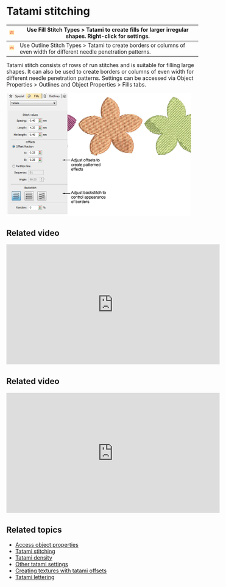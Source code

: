 # Tatami stitching

| ![TatamiFill.png](assets/TatamiFill.png)       | Use Fill Stitch Types > Tatami to create fills for larger irregular shapes. Right-click for settings.                   |
| ---------------------------------------------- | ----------------------------------------------------------------------------------------------------------------------- |
| ![TatamiOutline.png](assets/TatamiOutline.png) | Use Outline Stitch Types > Tatami to create borders or columns of even width for different needle penetration patterns. |

Tatami stitch consists of rows of run stitches and is suitable for filling large shapes. It can also be used to create borders or columns of even width for different needle penetration patterns. Settings can be accessed via Object Properties > Outlines and Object Properties > Fills tabs.

![summary_-_create00055.png](assets/summary_-_create00055.png)

## Related video

<iframe src="https://www.youtube.com/embed/4-RwGATLML8" frameborder="0" 
		 allow="accelerometer; autoplay; encrypted-media; gyroscope; picture-in-picture" 
		 allowfullscreen="" style="width: 560px; height: 315px;">
<p>&#160;</p>
</iframe>

## Related video

<iframe src="https://www.youtube.com/embed/qGkIuSS5Bk0" frameborder="0" 
		 allow="accelerometer; autoplay; encrypted-media; gyroscope; picture-in-picture" 
		 allowfullscreen="" style="width: 560px; height: 315px;">
<p>&#160;</p>
</iframe>

## Related topics

- [Access object properties](../../Basics/basics/Access_object_properties)
- [Tatami stitching](../../Digitizing/stitches/Tatami_stitching)
- [Tatami density](../../Digitizing/stitches/Tatami_density)
- [Other tatami settings](../../Digitizing/stitches/Other_tatami_settings)
- [Creating textures with tatami offsets](../../Decorative/patterns/Creating_textures_with_tatami_offsets)
- [Tatami lettering](../../Lettering/lettering_advanced/Applying_stitch_types_effects_to_lettering)
